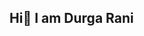 ## Hi👋 I am Durga Rani

<!--
**DurgaraniSanam/DurgaraniSanam** is a ✨ _special_ ✨ repository because its `README.md` (this file) appears on your GitHub profile.

Here are some ideas to get you started:

- 🔭 I’m currently working on ..
- 🌱 I’m currently learning MERN Stack
- 👯 I’m looking to collaborate on ...
- 🤔 I’m looking for help with ...
- 💬 Ask me about ...
- 📫 How to reach me: sanamdurgarani2005@gmail.com
- 😄 Pronouns: She/her
- ⚡ Fun fact: ...

- ✨ Currently Pursuing BTech 3rd YEAR INFORMATION TECHNOLOGY
